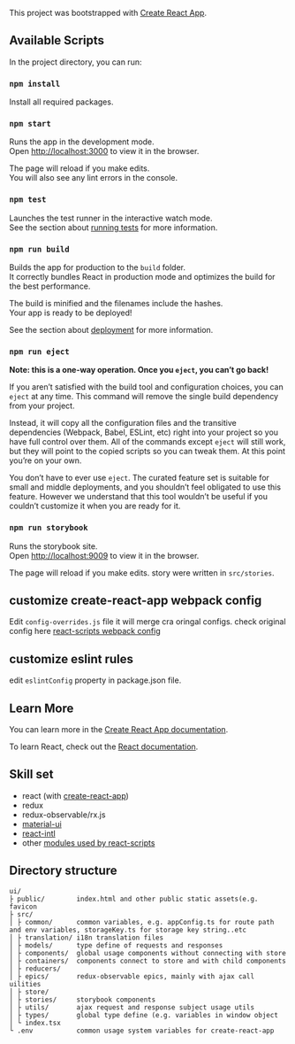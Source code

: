 This project was bootstrapped with [Create React App](https://github.com/facebook/create-react-app).

## Available Scripts

In the project directory, you can run:

### `npm install`

Install all required packages.

### `npm start`

Runs the app in the development mode.<br />
Open [http://localhost:3000](http://localhost:3000) to view it in the browser.

The page will reload if you make edits.<br />
You will also see any lint errors in the console.

### `npm test`

Launches the test runner in the interactive watch mode.<br />
See the section about [running tests](https://facebook.github.io/create-react-app/docs/running-tests) for more information.

### `npm run build`

Builds the app for production to the `build` folder.<br />
It correctly bundles React in production mode and optimizes the build for the best performance.

The build is minified and the filenames include the hashes.<br />
Your app is ready to be deployed!

See the section about [deployment](https://facebook.github.io/create-react-app/docs/deployment) for more information.

### `npm run eject`

**Note: this is a one-way operation. Once you `eject`, you can’t go back!**

If you aren’t satisfied with the build tool and configuration choices, you can `eject` at any time. This command will remove the single build dependency from your project.

Instead, it will copy all the configuration files and the transitive dependencies (Webpack, Babel, ESLint, etc) right into your project so you have full control over them. All of the commands except `eject` will still work, but they will point to the copied scripts so you can tweak them. At this point you’re on your own.

You don’t have to ever use `eject`. The curated feature set is suitable for small and middle deployments, and you shouldn’t feel obligated to use this feature. However we understand that this tool wouldn’t be useful if you couldn’t customize it when you are ready for it.

### `npm run storybook`

Runs the storybook site.<br />
Open [http://localhost:9009](http://localhost:3000) to view it in the browser.

The page will reload if you make edits. story were written in `src/stories`.

## customize create-react-app webpack config
Edit `config-overrides.js` file
it will merge cra oringal configs.
check original config here [react-scripts webpack config](https://github.com/facebook/create-react-app/tree/master/packages/react-scripts/config)

## customize eslint rules
edit `eslintConfig` property in package.json file.


## Learn More

You can learn more in the [Create React App documentation](https://facebook.github.io/create-react-app/docs/getting-started).

To learn React, check out the [React documentation](https://reactjs.org/).

## Skill set
- react (with [create-react-app](https://github.com/facebook/create-react-app))
- redux
- redux-observable/rx.js
- [material-ui](https://material-ui.com/)
- [react-intl](https://github.com/formatjs/react-intl)
- other [modules used by react-scripts](https://github.com/facebook/create-react-app/blob/master/packages/react-scripts/package.json)

## Directory structure

```
ui/
├ public/        index.html and other public static assets(e.g. favicon
├ src/
│ ├ common/      common variables, e.g. appConfig.ts for route path and env variables, storageKey.ts for storage key string..etc
│ ├ translation/ i18n translation files
│ ├ models/      type define of requests and responses
│ ├ components/  global usage components without connecting with store
│ ├ containers/  components connect to store and with child components
│ ├ reducers/
│ ├ epics/       redux-observable epics, mainly with ajax call uilities
│ ├ store/
│ ├ stories/     storybook components
│ ├ utils/       ajax request and response subject usage utils
│ ├ types/       global type define (e.g. variables in window object 
│ └ index.tsx
└ .env           common usage system variables for create-react-app
```
